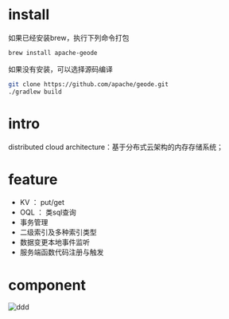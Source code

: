 # install

如果已经安装brew，执行下列命令打包
   
```sh
brew install apache-geode
```

如果没有安装，可以选择源码编译

```sh
git clone https://github.com/apache/geode.git
./gradlew build
```

# intro

distributed cloud architecture：基于分布式云架构的内存存储系统；

# feature

* KV ： put/get
* OQL ： 类sql查询
* 事务管理
* 二级索引及多种索引类型
* 数据变更本地事件监听
* 服务端函数代码注册与触发

# component
![ddd](https://github.com/jianran/geode-demo/commit/afc929eb24958323b31c8f1b25d043b84091bd92)
